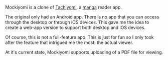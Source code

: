 Mockiyomi is a clone of [Tachiyomi](https://tachiyomi.org/), a [manga](https://en.wikipedia.org/wiki/Manga) reader app.

The original only had an Android app. There is no app that you can access through the desktop or through iOS devices. This gave me the idea to create a web-app version to support both desktop and iOS devices.

Of course, this is not a full-feature app. This is just for fun so I only took after the feature that intrigued me the most: the actual viewer.

At it's current state, Mockiyomi supports uploading of a PDF file for viewing.